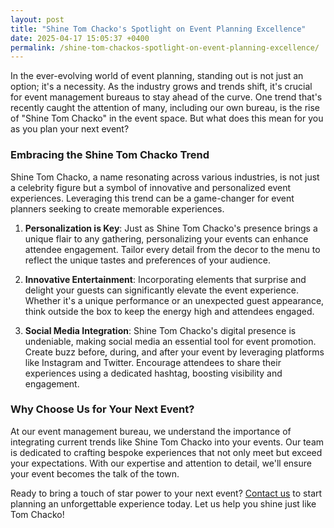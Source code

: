 ```yaml
---
layout: post
title: "Shine Tom Chacko's Spotlight on Event Planning Excellence"
date: 2025-04-17 15:05:37 +0400
permalink: /shine-tom-chackos-spotlight-on-event-planning-excellence/
---
```



In the ever-evolving world of event planning, standing out is not just an option; it's a necessity. As the industry grows and trends shift, it's crucial for event management bureaus to stay ahead of the curve. One trend that's recently caught the attention of many, including our own bureau, is the rise of "Shine Tom Chacko" in the event space. But what does this mean for you as you plan your next event?

### Embracing the Shine Tom Chacko Trend

Shine Tom Chacko, a name resonating across various industries, is not just a celebrity figure but a symbol of innovative and personalized event experiences. Leveraging this trend can be a game-changer for event planners seeking to create memorable experiences.

1. **Personalization is Key**: Just as Shine Tom Chacko's presence brings a unique flair to any gathering, personalizing your events can enhance attendee engagement. Tailor every detail from the decor to the menu to reflect the unique tastes and preferences of your audience.

2. **Innovative Entertainment**: Incorporating elements that surprise and delight your guests can significantly elevate the event experience. Whether it's a unique performance or an unexpected guest appearance, think outside the box to keep the energy high and attendees engaged.

3. **Social Media Integration**: Shine Tom Chacko's digital presence is undeniable, making social media an essential tool for event promotion. Create buzz before, during, and after your event by leveraging platforms like Instagram and Twitter. Encourage attendees to share their experiences using a dedicated hashtag, boosting visibility and engagement.

### Why Choose Us for Your Next Event?

At our event management bureau, we understand the importance of integrating current trends like Shine Tom Chacko into your events. Our team is dedicated to crafting bespoke experiences that not only meet but exceed your expectations. With our expertise and attention to detail, we'll ensure your event becomes the talk of the town.

Ready to bring a touch of star power to your next event? [Contact us](https://geventm.com/) to start planning an unforgettable experience today. Let us help you shine just like Tom Chacko!